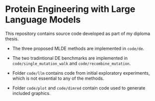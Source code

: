 # Protein Engineering with Large Language Models
This repository contains source code developed as part of my diploma thesis.

- The three proposed MLDE methods are implemented in `code/de`.

- The two tradintional DE benchmarks are implemented in `code/single_mutation_walk` and `code/recombine_mutation`.

- Folder `code/llm` contains code from initial exploratory experiments, which is not essential to any of the methods.

- Folder `code/plot` and `code/dimred` contain code used to generate included graphics.
